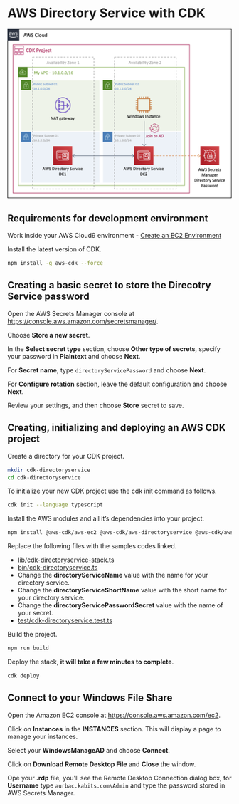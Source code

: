 # AWS Directory Service with CDK

![AWS Directory Service with CDK](images/diagram.png)

## Requirements for development environment

Work inside your AWS Cloud9 environment - [Create an EC2 Environment](https://docs.aws.amazon.com/cloud9/latest/user-guide/create-environment-main.html#create-environment-console)

Install the latest version of CDK.

``` bash
npm install -g aws-cdk --force
```

## Creating a basic secret to store the Direcotry Service password

Open the AWS Secrets Manager console at https://console.aws.amazon.com/secretsmanager/.

Choose **Store a new secret**.

In the **Select secret type** section, choose **Other type of secrets**, specify your password in **Plaintext** and choose **Next**.

For **Secret name**, type `directoryServicePassword` and choose **Next**.

For **Configure rotation** section, leave the default configuration and choose **Next**.

Review your settings, and then choose **Store** secret to save.

## Creating, initializing and deploying an AWS CDK project

Create a directory for your CDK project.

``` bash
mkdir cdk-directoryservice
cd cdk-directoryservice
```

To initialize your new CDK project use the cdk init command as follows.

``` bash
cdk init --language typescript
```

Install the AWS modules and all it’s dependencies into your project.

``` bash
npm install @aws-cdk/aws-ec2 @aws-cdk/aws-directoryservice @aws-cdk/aws-ssm @aws-cdk/aws-iam
```

Replace the following files with the samples codes linked.

* [lib/cdk-directoryservice-stack.ts](lib/cdk-directoryservice-stack.ts)
* [bin/cdk-directoryservice.ts](bin/cdk-directoryservice.ts)
 * Change the **directoryServiceName** value with the name for your directory service.
 * Change the **directoryServiceShortName** value with the short name for your directory service.
 * Change the **directoryServicePasswordSecret** value with the name of your secret.
* [test/cdk-directoryservice.test.ts](test/cdk-directoryservice.test.ts)

Build the project.

``` bash
npm run build
```

Deploy the stack, **it will take a few minutes to complete**.

``` bash
cdk deploy
```

## Connect to your Windows File Share

Open the Amazon EC2 console at https://console.aws.amazon.com/ec2.

Click on **Instances** in the **INSTANCES** section. This will display a page to manage your instances.

Select your **WindowsManageAD** and choose **Connect**.

Click on **Download Remote Desktop File** and **Close** the window.

Ope your **.rdp** file, you'll see the Remote Desktop Connection dialog box, for **Username** type `aurbac.kabits.com\Admin` and type the password stored in AWS Secrets Manager.